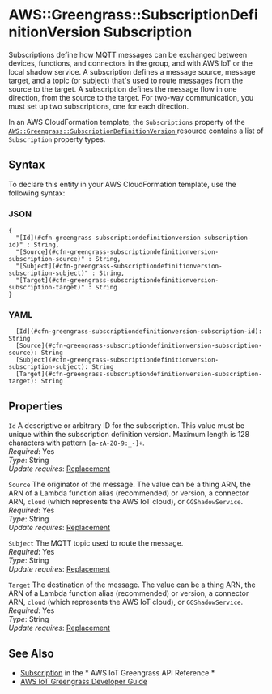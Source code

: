 # AWS::Greengrass::SubscriptionDefinitionVersion Subscription<a name="aws-properties-greengrass-subscriptiondefinitionversion-subscription"></a>

<a name="aws-properties-greengrass-subscriptiondefinitionversion-subscription-description"></a>Subscriptions define how MQTT messages can be exchanged between devices, functions, and connectors in the group, and with AWS IoT or the local shadow service\. A subscription defines a message source, message target, and a topic \(or subject\) that's used to route messages from the source to the target\. A subscription defines the message flow in one direction, from the source to the target\. For two\-way communication, you must set up two subscriptions, one for each direction\.

<a name="aws-properties-greengrass-subscriptiondefinitionversion-subscription-inheritance"></a> In an AWS CloudFormation template, the `Subscriptions` property of the [ `AWS::Greengrass::SubscriptionDefinitionVersion` ](https://docs.aws.amazon.com/AWSCloudFormation/latest/UserGuide/aws-resource-greengrass-subscriptiondefinitionversion.html) resource contains a list of `Subscription` property types\.

## Syntax<a name="aws-properties-greengrass-subscriptiondefinitionversion-subscription-syntax"></a>

To declare this entity in your AWS CloudFormation template, use the following syntax:

### JSON<a name="aws-properties-greengrass-subscriptiondefinitionversion-subscription-syntax.json"></a>

```
{
  "[Id](#cfn-greengrass-subscriptiondefinitionversion-subscription-id)" : String,
  "[Source](#cfn-greengrass-subscriptiondefinitionversion-subscription-source)" : String,
  "[Subject](#cfn-greengrass-subscriptiondefinitionversion-subscription-subject)" : String,
  "[Target](#cfn-greengrass-subscriptiondefinitionversion-subscription-target)" : String
}
```

### YAML<a name="aws-properties-greengrass-subscriptiondefinitionversion-subscription-syntax.yaml"></a>

```
  [Id](#cfn-greengrass-subscriptiondefinitionversion-subscription-id): String
  [Source](#cfn-greengrass-subscriptiondefinitionversion-subscription-source): String
  [Subject](#cfn-greengrass-subscriptiondefinitionversion-subscription-subject): String
  [Target](#cfn-greengrass-subscriptiondefinitionversion-subscription-target): String
```

## Properties<a name="aws-properties-greengrass-subscriptiondefinitionversion-subscription-properties"></a>

`Id`  <a name="cfn-greengrass-subscriptiondefinitionversion-subscription-id"></a>
A descriptive or arbitrary ID for the subscription\. This value must be unique within the subscription definition version\. Maximum length is 128 characters with pattern `[a-zA-Z0-9:_-]+`\.  
*Required*: Yes  
*Type*: String  
*Update requires*: [Replacement](https://docs.aws.amazon.com/AWSCloudFormation/latest/UserGuide/using-cfn-updating-stacks-update-behaviors.html#update-replacement)

`Source`  <a name="cfn-greengrass-subscriptiondefinitionversion-subscription-source"></a>
The originator of the message\. The value can be a thing ARN, the ARN of a Lambda function alias \(recommended\) or version, a connector ARN, `cloud` \(which represents the AWS IoT cloud\), or `GGShadowService`\.  
*Required*: Yes  
*Type*: String  
*Update requires*: [Replacement](https://docs.aws.amazon.com/AWSCloudFormation/latest/UserGuide/using-cfn-updating-stacks-update-behaviors.html#update-replacement)

`Subject`  <a name="cfn-greengrass-subscriptiondefinitionversion-subscription-subject"></a>
The MQTT topic used to route the message\.  
*Required*: Yes  
*Type*: String  
*Update requires*: [Replacement](https://docs.aws.amazon.com/AWSCloudFormation/latest/UserGuide/using-cfn-updating-stacks-update-behaviors.html#update-replacement)

`Target`  <a name="cfn-greengrass-subscriptiondefinitionversion-subscription-target"></a>
The destination of the message\. The value can be a thing ARN, the ARN of a Lambda function alias \(recommended\) or version, a connector ARN, `cloud` \(which represents the AWS IoT cloud\), or `GGShadowService`\.  
*Required*: Yes  
*Type*: String  
*Update requires*: [Replacement](https://docs.aws.amazon.com/AWSCloudFormation/latest/UserGuide/using-cfn-updating-stacks-update-behaviors.html#update-replacement)

## See Also<a name="aws-properties-greengrass-subscriptiondefinitionversion-subscription--seealso"></a>
+  [Subscription](https://docs.aws.amazon.com/greengrass/latest/apireference/definitions-subscription.html) in the * AWS IoT Greengrass API Reference * 
+  [AWS IoT Greengrass Developer Guide](https://docs.aws.amazon.com/greengrass/latest/developerguide/) 
